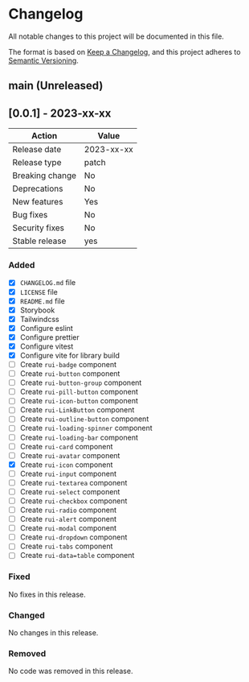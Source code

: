 # Changelog

All notable changes to this project will be documented in this file.

The format is based on [Keep a Changelog](https://keepachangelog.com/en/1.0.0/), and this project adheres to [Semantic Versioning](https://semver.org/spec/v2.0.0.html).

## main (Unreleased)

## [0.0.1] - 2023-xx-xx

| Action          | Value      |
| --------------- | ---------- |
| Release date    | 2023-xx-xx |
| Release type    | patch      |
| Breaking change | No         |
| Deprecations    | No         |
| New features    | Yes        |
| Bug fixes       | No         |
| Security fixes  | No         |
| Stable release  | yes        |

### Added

- [x] `CHANGELOG.md` file
- [x] `LICENSE` file
- [x] `README.md` file
- [x] Storybook
- [x] Tailwindcss
- [x] Configure eslint
- [x] Configure prettier
- [x] Configure vitest
- [x] Configure vite for library build
- [ ] Create `rui-badge` component
- [ ] Create `rui-button` component
- [ ] Create `rui-button-group` component
- [ ] Create `rui-pill-button` component
- [ ] Create `rui-icon-button` component
- [ ] Create `rui-LinkButton` component
- [ ] Create `rui-outline-button` component
- [ ] Create `rui-loading-spinner` component
- [ ] Create `rui-loading-bar` component
- [ ] Create `rui-card` component
- [ ] Create `rui-avatar` component
- [x] Create `rui-icon` component
- [ ] Create `rui-input` component
- [ ] Create `rui-textarea` component
- [ ] Create `rui-select` component
- [ ] Create `rui-checkbox` component
- [ ] Create `rui-radio` component
- [ ] Create `rui-alert` component
- [ ] Create `rui-modal` component
- [ ] Create `rui-dropdown` component
- [ ] Create `rui-tabs` component
- [ ] Create `rui-data=table` component

### Fixed

No fixes in this release.

### Changed

No changes in this release.

### Removed

No code was removed in this release.
